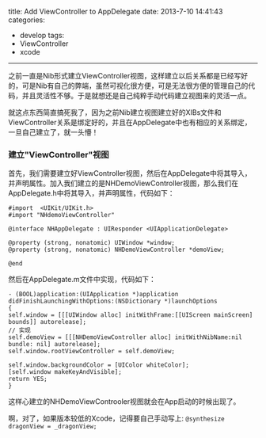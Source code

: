 title: Add ViewController to AppDelegate
date: 2013-7-10 14:41:43
categories:
- develop
tags:
- ViewController
- xcode
---

之前一直是Nib形式建立ViewController视图，这样建立以后关系都是已经写好的，可是Nib有自己的弊端，虽然可视化很方便，可是无法很方便的管理自己的代码，并且灵活性不够。于是就想还是自己纯粹手动代码建立视图来的灵活一点。

<!--more-->

就这点东西简直搞死我了，因为之前Nib建立视图建立好的XIBs文件和ViewController关系是绑定好的，并且在AppDelegate中也有相应的关系绑定，一旦自己建立了，就一头懵！

### 建立"ViewController"视图

首先，我们需要建立好ViewController视图，然后在AppDelegate中将其导入，并声明属性。加入我们建立的是NHDemoViewController视图，那么我们在AppDelegate.h中将其导入，并声明属性，代码如下：

```
#import  <UIKit/UIKit.h>
#import "NHdemoViewController"

@interface NHAppDelegate : UIResponder <UIApplicationDelegate>

@property (strong, nonatomic) UIWindow *window;
@property (strong, nonatomic) NHDemoViewController *demoView;

@end
```

然后在AppDelegate.m文件中实现，代码如下：

```
- (BOOL)application:(UIApplication *)application didFinishLaunchingWithOptions:(NSDictionary *)launchOptions
{
self.window = [[[UIWindow alloc] initWithFrame:[[UIScreen mainScreen] bounds]] autorelease];
// 实现
self.demoView = [[[NHDemoViewController alloc] initWithNibName:nil bundle: nil] autorelease];
self.window.rootViewController = self.demoView;

self.window.backgroundColor = [UIColor whiteColor];
[self.window makeKeyAndVisible];
return YES;
}
```

这样心建立的NHDemoViewControoler视图就会在App启动的时候出现了。

啊，对了，如果版本较低的Xcode，记得要自己手动写上: `@synthesize dragonView = _dragonView;`